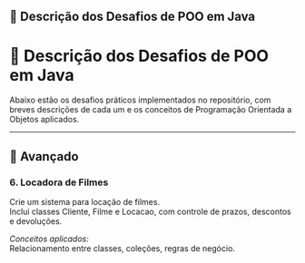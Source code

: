 ## 🧩 Descrição dos Desafios de POO em Java
# 📘 Descrição dos Desafios de POO em Java

Abaixo estão os desafios práticos implementados no repositório, com breves descrições de cada um e os conceitos de Programação Orientada a Objetos aplicados.

---

## 🔴 Avançado

### 6. Locadora de Filmes
Crie um sistema para locação de filmes.  
Inclui classes Cliente, Filme e Locacao, com controle de prazos, descontos e devoluções.

*Conceitos aplicados:*  
Relacionamento entre classes, coleções, regras de negócio.
